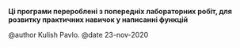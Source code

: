**Ці програми перероблені з попередніх лабораторних робіт, для розвитку практичних навичок у написанні функцій**

@author Kulish Pavlo.
@date 23-nov-2020

